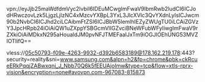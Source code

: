 vpn://eyJjb25maWdfdmVyc2lvbiI6IDEuMCwgImFwaV9lbmRwb2ludCI6ICJodHRwczovLzk5LjgzLjIzNC4xMzcvYXBpL3YxL3JlcXVlc3QvYXdnLyIsICJwcm90b2NvbCI6ICJhd2ciLCAibmFtZSI6ICJBbW5lemlhIEZyZWUgTU0iLCAiZGVzY3JpcHRpb24iOiAiQW1uZXppYSBGcmVlIGZvciBNeWFubWFyIiwgImFwaV9rZXkiOiAiMDkxN295aHoualdJM0pvNFJTMEFaalJxTm9iOGJlOEhUNG53MVZIOTIifQ==




vless://05c50793-f09e-4263-9932-d392b6583189@178.162.219.178:443?security=reality&sni=www.samsung.com&alpn=h2&fp=chrome&pbk=ckRcueERkPqqjZABwxqni_J_Nbb70Q6k5fEEUAjoImw&type=tcp&flow=xtls-rprx-vision&encryption=none#avovpn.com-967083-815873
